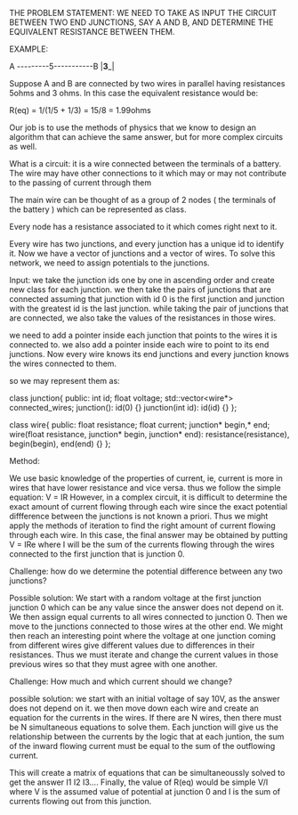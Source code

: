 THE PROBLEM STATEMENT: WE NEED TO TAKE AS INPUT THE CIRCUIT BETWEEN TWO END JUNCTIONS, SAY A AND B, AND DETERMINE THE EQUIVALENT RESISTANCE BETWEEN THEM.

EXAMPLE:

A ---------5-----------B
|__________3___________|

Suppose A and B are connected by two wires in parallel having resistances 5ohms and 3 ohms. In this case the equivalent resistance would be:

R(eq) = 1/(1/5 + 1/3) = 15/8 = 1.99ohms

Our job is to use the methods of physics that we know to design an algorithm that can achieve the same answer, but for more complex circuits as well.

What is a circuit: it is a wire connected between the terminals of a battery.
The wire may have other connections to it which may or may not contribute to the passing of current through them

The main wire can be thought of as a group of 2 nodes ( the terminals of the battery ) which can be represented as class.

Every node has a resistance associated to it which comes right next to it.

Every wire has two junctions, and every junction has a unique id to identify it.
Now we have a vector of junctions and a vector of wires. To solve this network, we need to assign potentials to the junctions.

Input: we take the junction ids one by one in ascending order and create new class for each junction. we then take the pairs of junctions that are connected assuming that junction with id 0 is the first junction and junction with the greatest id is the last junction. while taking the pair of junctions that are connected, we also take the values of the resistances in those wires.

we need to add a pointer inside each junction that points to the wires it is connected to.
we also add a pointer inside each wire to point to its end junctions. Now every wire knows its end junctions and every junction knows the wires connected to them.

so we may represent them as:

class junction{
	public:
	int id;
	float voltage;
	std::vector<wire*> connected_wires;
	junction(): id(0) {}
	junction(int id): id(id) {}
};

class wire{
	public:
	float resistance;
	float current;
	junction* begin,* end;
	wire(float resistance, junction* begin, junction* end): resistance(resistance), begin(begin), end(end) {}
};

Method: 

We use basic knowledge of the properties of current, ie, current is more in wires that have lower resistance and vice versa.
thus we follow the simple equation: V = IR
However, in a complex circuit, it is difficult to determine the exact amount of current flowing through each wire since the exact potential diffference between the junctions is not known a priori. Thus we might apply the methods of iteration to find the right amount of current flowing through each wire. In this case, the final answer may be obtained by putting V = IRe where I will be the sum of the currents flowing through the wires connected to the first junction that is junction 0.

Challenge: how do we determine the potential difference between any two junctions?

Possible solution: We start with a random voltage at the first junction junction 0 which can be any value since the answer does not depend on it.
We then assign equal currents to all wires connected to junction 0. Then we move to the junctions connected to those wires at the other end. We might then reach an interesting point where the voltage at one junction coming from different wires give different values due to differences in their resistances. Thus we must iterate and change the current values in those previous wires so that they must agree with one another. 

Challenge: How much and which current should we change?

possible solution: we start with an initial voltage of say 10V, as the answer does not depend on it. we then move down each wire and create an equation for the currents in the wires. If there are N wires, then there must be N simultaneous equations to solve them. Each junction will give us the relationship between the currents by the logic that at each juntion, the sum of the inward flowing current must be equal to the sum of the outflowing current.

This will create a matrix of equations that can be simultaneoussly solved to get the answer I1 I2 I3.... Finally, the value of R(eq) would be simple V/I where V is the assumed value of potential at junction 0 and I is the sum of currents flowing out from this junction.









	
